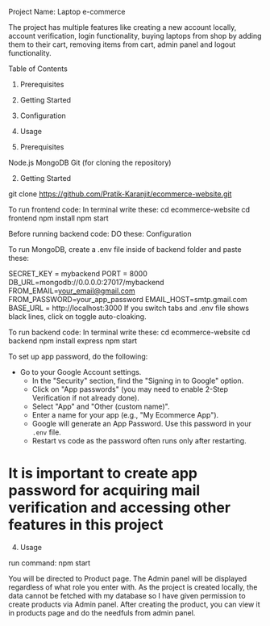 Project Name: Laptop e-commerce

The project has multiple features like creating a new account locally, account verification, login functionality, buying laptops from shop by adding them to their cart, removing items from cart, admin panel and logout functionality. 

Table of Contents
1. Prerequisites
2. Getting Started
3. Configuration
4. Usage


1. Prerequisites

Node.js
MongoDB 
Git (for cloning the repository)


2. Getting Started

git clone https://github.com/Pratik-Karanjit/ecommerce-website.git

To run frontend code:
In terminal write these:
cd ecommerce-website
cd frontend 
npm install 
npm start


Before running backend code:
DO these:
Configuration

To run MongoDB, create a .env file inside of backend folder and paste these:

SECRET_KEY = mybackend
PORT = 8000
DB_URL=mongodb://0.0.0.0:27017/mybackend    
FROM_EMAIL=your_email@gmail.com
FROM_PASSWORD=your_app_password
EMAIL_HOST=smtp.gmail.com
BASE_URL = http://localhost:3000
If you switch tabs and .env file shows black lines, click on toggle auto-cloaking.

To run backend code:
In terminal write these:
cd ecommerce-website
cd backend 
npm install express
npm start


To set up app password, do the following:

 - Go to your Google Account settings.
   - In the "Security" section, find the "Signing in to Google" option.
   - Click on "App passwords" (you may need to enable 2-Step Verification if not already done).
   - Select "App" and "Other (custom name)".
   - Enter a name for your app (e.g., "My Ecommerce App").
   - Google will generate an App Password. Use this password in your `.env` file.
   - Restart vs code as the password often runs only after restarting.

# It is important to create app password for acquiring mail verification and accessing other features in this project

4. Usage

run command: npm start

You will be directed to Product page. The Admin panel will be displayed regardless of what role you enter with. As the project is created locally, the data cannot be fetched with my database so I have given permission to create products via Admin panel. 
After creating  the product, you can view it in products page and do the needfuls from admin panel. 



